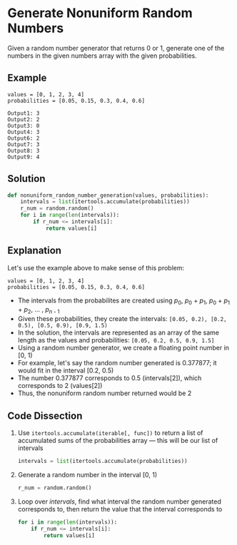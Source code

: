 # Generate Nonuniform Random Numbers
Given a random number generator that returns 0 or 1, generate one of the numbers in the given numbers array with the given probabilities.

## Example
```
values = [0, 1, 2, 3, 4]
probabilities = [0.05, 0.15, 0.3, 0.4, 0.6]

Output1: 3
Output2: 2
Output3: 0
Output4: 3
Output6: 2
Output7: 3
Output8: 3
Output9: 4
```

## Solution
```python
def nonuniform_random_number_generation(values, probabilities):
    intervals = list(itertools.accumulate(probabilities))
    r_num = random.random()
    for i in range(len(intervals)):
        if r_num <= intervals[i]:
            return values[i]
```

## Explanation
Let's use the example above to make sense of this problem:
```
values = [0, 1, 2, 3, 4]
probabilities = [0.05, 0.15, 0.3, 0.4, 0.6]
```
* The intervals from the probabilites are created using _p_<sub>0</sub>, _p_<sub>0</sub> + _p_<sub>1</sub>, _p_<sub>0</sub> + _p_<sub>1</sub> + _p_<sub>2</sub>, ... , _p_<sub>_n_ - 1</sub>
* Given these probabilities, they create the intervals:
    `[0.05, 0.2), [0.2, 0.5), [0.5, 0.9), [0.9, 1.5)`
* In the solution, the intervals are represented as an array of the same length as the values and probabilities:
    `[0.05, 0.2, 0.5, 0.9, 1.5]`
* Using a random number generator, we create a floating point number in [0, 1)
* For example, let's say the random number generated is 0.377877; it would fit in the interval [0.2, 0.5)
* The number 0.377877 corresponds to 0.5 (intervals[2]), which corresponds to 2 (values[2])
* Thus, the nonuniform random number returned would be 2

## Code Dissection
1. Use `itertools.accumulate(iterable[, func])` to return a list of accumulated sums of the probabilities array &mdash; this will be our list of intervals
    ```python
    intervals = list(itertools.accumulate(probabilities))
    ```
2. Generate a random number in the interval [0, 1)
    ```python
    r_num = random.random()
    ```
3. Loop over _intervals_, find what interval the random number generated corresponds to, then return the value that the interval corresponds to
    ```python
    for i in range(len(intervals)):
        if r_num <= intervals[i]:
            return values[i]
    ```